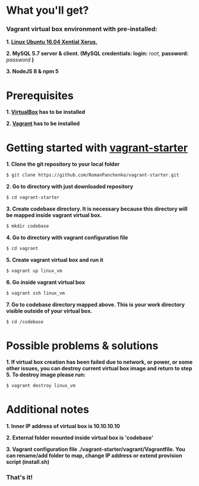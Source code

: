 # What you'll get?
### Vagrant virtual box environment with pre-installed:
**1. [Linux Ubuntu 16.04 Xential Xerus.](https://app.vagrantup.com/ubuntu/boxes/xenial64)**

**2. MySQL 5.7 server & client. (MySQL credentials: login:** *root*, **password:** *password* **)**

**3. NodeJS 8 & npm 5**

# Prerequisites
**1. [VirtualBox](https://www.virtualbox.org/) has to be installed**

**2. [Vagrant](https://www.vagrantup.com/) has to be installed**
# Getting started with [vagrant-starter](https://github.com/RomanPanchenko/vagrant-starter)
**1. Clone the git repository to your local folder**
```sh
$ git clone https://github.com/RomanPanchenko/vagrant-starter.git
```
**2. Go to directory with just downloaded repository**
```sh
$ cd vagrant-starter
```
**3. Create codebase directory. It is necessary because this directory will be mapped inside vagrant virtual box.**
```sh
$ mkdir codebase
```
**4. Go to directory with vagrant configuration file**
```sh
$ cd vagrant
```
**5. Create vagrant virtual box and run it**
```sh
$ vagrant up linux_vm
```
**6. Go inside vagrant virtual box**
```sh
$ vagrant ssh linux_vm
```
**7. Go to codebase directory mapped above. This is your work directory visible outside of your virtual box.**
```sh
$ cd /codebase
```
# Possible problems & solutions
**1. If virtual box creation has been failed due to network, or power, or some other issues, you can destroy current virtual box image and return to step 5. To destroy image please run:**
```sh
$ vagrant destroy linux_vm
```

# Additional notes
**1. Inner IP address of virtual box is 10.10.10.10**

**2. External folder mounted inside virtual box is 'codebase'**

**3. Vagrant configuration file ./vagrant-starter/vagrant/Vagrantfile. You can rename/add folder to map, change IP address or extend provision script (install.sh)**


### That's it!
